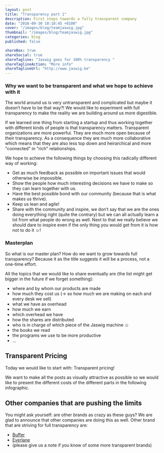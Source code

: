 ```yaml
---
layout: post
title: "Transparency part 1"
description: First steps towards a fully transparent company
date: "2016-09-30 10:10:45 +0100"
cover: "/images/blog/teamjaswig.jpg"
thumbnail: "/images/blog/teamjaswig.jpg"
categories: blog
published: false

shareBox: true
shareSocial: true
shareTagline: "Jaswig goes for 100% transparency "
shareTaglineAction: "More info"
shareTaglineUrl: "http://www.jaswig.be"
---
```


### Why we want to be transparent and what we hope to achieve with it

The world around us is very untransparent and complicated but maybe it doesn’t have to be that way?! We would like to experiment with full transparency to make the reality we are building around us more digestible.
<!--more-->

If we learned one thing from starting a startup and thus working together with different kinds of people is that transparency matters. Transparent organizations are more powerful. They are much more open because of their transparency. As a consequence they are much more collaborative which means that they are also less top down and heirarchical and more "connected" in "rich" relationships.

We hope to achieve the following things by choosing this radically different way of working:

* Get as much feedback as possible on important issues that would otherwise be impossible.
* Show the people how much interesting decisions we have to make so they can learn together with us.
* Have the best possible bond with our community (because that is what makes us thrive).
* Keep us lean and agile!
* Share with the community and inspire, we don’t say that we are the ones doing everything right (quite the contrary) but we can all actually learn a lot from what people do wrong as well. Next to that we really believe we should dare to inspire even if the only thing you would get from it is how not to do it ☺!


### Masterplan

So what is our master plan? How do we want to grow towards full transparency? Because it as the title suggests it will be a process, not a one-time effort.

All the topics that we would like to share eventually are (the list might get bigger in the future if we forget something):

* where and by whom our products are made
* how much they cost us (-> so how much we are making on each and every desk we sell)
* what we have as overhead
* how much we earn
* which overhead we have
* how the shares are distributed
* who is in charge of which piece of the Jaswig machine ☺
* the books we read
* the programs we use to be more productive
* …

## Transparent Pricing

Today we would like to start with: Transparent pricing!

We want to make all the posts as visually attractive as possible so we would like to present the different costs of the different parts in the following infographic.

## Other companies that are pushing the limits

You might ask yourself: are other brands as crazy as these guys? We are glad to announce that other companies are doing this as well. Other brand that are striving for full transparency are:

* [Buffer](https://buffer.com/transparency)
* [Everlane](https://www.everlane.com/about)
* (please give us a note if you know of some more transparent brands)
